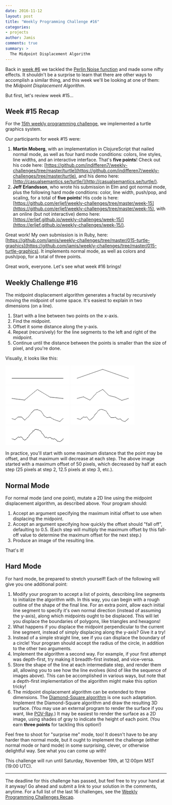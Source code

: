 ```yaml
---
date: 2016-11-12
layout: post
title: "Weekly Programming Challenge #16"
categories:
- projects
author: Jamis
comments: true
summary: >
  The Midpoint Displacement Algorithm
---
```


Back in [week #6](https://medium.com/@jamis/weekly-programming-challenge-6-83fa37e9e737) we tackled the [Perlin Noise function](https://en.wikipedia.org/wiki/Perlin_noise) and made some nifty effects. It shouldn't be a surprise to learn that there are other ways to accomplish a similar thing, and this week we'll be looking at one of them: the _Midpoint Displacement Algorithm_.

But first, let's review week #15...


## Week #15 Recap

For the [15th weekly programming challenge](http://weblog.jamisbuck.org/2016/11/5/weekly-programming-challenge-15.html), we implemented a turtle graphics system.

Our participants for week #15 were:

1. **Martin Moberg**, with an implementation in ClojureScript that nailed normal mode, as well as four hard mode conditions: colors, line styles, line widths, and an interactive interface. That's **five points**! Check out his code here: [https://github.com/indifferen7/weekly-challenges/tree/master/turtle](https://github.com/indifferen7/weekly-challenges/tree/master/turtle), and his demo here: [http://casualsemantics.se/turtle/](http://casualsemantics.se/turtle/).
2. **Jeff Erlandsson**, who wrote his submission in Elm and got normal mode, plus the following hard mode conditions: color, line width, push/pop, and scaling, for a total of **five points**! His code is here: [https://github.com/erljef/weekly-challenges/tree/master/week-15](https://github.com/erljef/weekly-challenges/tree/master/week-15), with an online (but not interactive) demo here: [https://erljef.github.io/weekly-challenges/week-15/](https://erljef.github.io/weekly-challenges/week-15/).

Great work! My own submission is in Ruby, here: [https://github.com/jamis/weekly-challenges/tree/master/015-turtle-graphics](https://github.com/jamis/weekly-challenges/tree/master/015-turtle-graphics). It implements normal mode, as well as colors and push/pop, for a total of three points.

Great work, everyone. Let's see what week #16 brings!


## Weekly Challenge #16

The midpoint displacement algorithm generates a fractal by recursively moving the midpoint of some space. It's easiest to explain in two dimensions (on a line).

1. Start with a line between two points on the x-axis.
2. Find the midpoint.
3. Offset it some distance along the y-axis.
4. Repeat (recursively) for the line segments to the left and right of the midpoint.
5. Continue until the distance between the points is smaller than the size of pixel, and you're done.

Visually, it looks like this:

<img src="/images/20161112-fractal-01.png" width="200" height="60" class="center" />

<img src="/images/20161112-fractal-02.png" width="200" height="60" class="center" />

<img src="/images/20161112-fractal-03.png" width="200" height="60" class="center" />

<img src="/images/20161112-fractal-04.png" width="200" height="60" class="center" />

<img src="/images/20161112-fractal-05.png" width="200" height="60" class="center" />

<img src="/images/20161112-fractal-06.png" width="200" height="60" class="center" />

<img src="/images/20161112-fractal-07.png" width="200" height="60" class="center" />

In practice, you'll start with some maximum distance that the point may be offset, and that maximum will decrease at each step. The above image started with a maximum offset of 50 pixels, which decreased by half at each step (25 pixels at step 2, 12.5 pixels at step 3, etc.).


## Normal Mode

For normal mode (and one point), mutate a 2D line using the midpoint displacement algorithm, as described above. Your program should:

1. Accept an argument specifying the maximum initial offset to use when displacing the midpoint.
2. Accept an argument specifying how quickly the offset should "fall off", defaulting to 0.5. (Each step will multiply the maximum offset by this fall-off value to determine the maximum offset for the next step.)
3. Produce an image of the resulting line.

That's it!


## Hard Mode

For hard mode, be prepared to stretch yourself! Each of the following will give you one additional point: 

1. Modify your program to accept a list of points, describing line segments to initialize the algorithm with. In this way, you can begin with a rough outline of the shape of the final line. For an extra point, allow each initial line segment to specify it's own normal direction (instead of assuming the y-axis), along which midpoints ought to be displaced. This will let you displace the boundaries of polygons, like triangles and hexagons!
2. What happens if you displace the midpoint perpendicular to the current line segment, instead of simply displacing along the y-axis? Give it a try!
3. Instead of a simple straight line, see if you can displace the boundary of a circle! Your program should accept the radius of the circle, in addition to the other two arguments.
4. Implement the algorithm a second way. For example, if your first attempt was depth-first, try making it breadth-first instead, and vice-versa.
5. Store the shape of the line at each intermediate step, and render them all, allowing you to see how the line evolves (kind of like the sequence of images above). This can be accomplished in various ways, but note that a depth-first implementation of the algorithm might make this option tricky!
6. The midpoint displacement algorithm can be extended to three dimensions. The [Diamond-Square algorithm](https://en.wikipedia.org/wiki/Diamond-square_algorithm) is one such adaptation. Implement the Diamond-Square algorithm and draw the resulting 3D surface. (You may use an external program to render the surface if you want, like [POV-Ray](http://povray.org/).) It may be easiest to render the surface as a 2D image, using shades of gray to indicate the height of each point. (You earn **three points** for tackling this option!)

Feel free to shoot for "surprise me" mode, too! It doesn't have to be any harder than normal mode, but it ought to implement the challenge (either normal mode or hard mode) in some surprising, clever, or otherwise delightful way. See what you can come up with!

This challenge will run until Saturday, November 19th, at 12:00pm MST (19:00 UTC).

* * *

The deadline for this challenge has passed, but feel free to try your hand at it anyway! Go ahead and submit a link to your solution in the comments, anytime. For a full list of the last 16 challenges, see the [Weekly Programming Challenges Recap](http://weblog.jamisbuck.org/2016/11/19/weekly-programming-challenge-summary.html).
